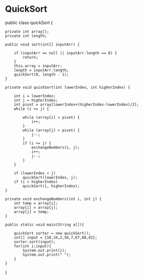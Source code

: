 # QuickSort
public class quickSort {
     
    private int array[];
    private int length;
 
    public void sort(int[] inputArr) {
         
        if (inputArr == null || inputArr.length == 0) {
            return;
        }
        this.array = inputArr;
        length = inputArr.length;
        quickSort(0, length - 1);
    }
 
    private void quickSort(int lowerIndex, int higherIndex) {
         
        int i = lowerIndex;
        int j = higherIndex;
        int pivot = array[lowerIndex+(higherIndex-lowerIndex)/2];
        while (i <= j) {
    
            while (array[i] < pivot) {
                i++;
            }
            while (array[j] > pivot) {
                j--;
            }
            if (i <= j) {
                exchangeNumbers(i, j);
                i++;
                j--;
            }
        }
       
        if (lowerIndex < j)
            quickSort(lowerIndex, j);
        if (i < higherIndex)
            quickSort(i, higherIndex);
    }
 
    private void exchangeNumbers(int i, int j) {
        int temp = array[i];
        array[i] = array[j];
        array[j] = temp;
    }
     
    public static void main(String a[]){
         
        quickSort sorter = new quickSort();
        int[] input = {10,34,2,56,7,67,88,42};
        sorter.sort(input);
        for(int i:input){
            System.out.print(i);
            System.out.print(" ");
        }
    }
}
